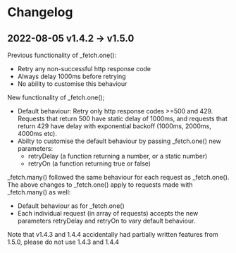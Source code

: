 # Changelog

## 2022-08-05 v1.4.2 -> v1.5.0

Previous functionality of _fetch.one():
* Retry any non-successful http response code
* Always delay 1000ms before retrying
* No ability to customise this behaviour

New functionality of _fetch.one();
* Default behaviour: Retry only http response codes >=500 and 429. Requests that return 500 have static delay of 1000ms, and requests that return 429 have delay with exponential backoff (1000ms, 2000ms, 4000ms etc).
* Abilty to customise the default behaviour by passing _fetch.one() new parameters: 
    * retryDelay (a function returning a number, or a static number) 
    * retryOn (a function returning true or false)

_fetch.many() followed the same behaviour for each request as _fetch.one(). The above changes to _fetch.one() apply to requests made with _fetch.many() as well:
* Default behaviour as for _fetch.one()
* Each individual request (in array of requests) accepts the new parameters retryDelay and retryOn to vary default behaviour.

Note that v1.4.3 and 1.4.4 accidentally had partially written features from 1.5.0, please do not use 1.4.3 and 1.4.4
